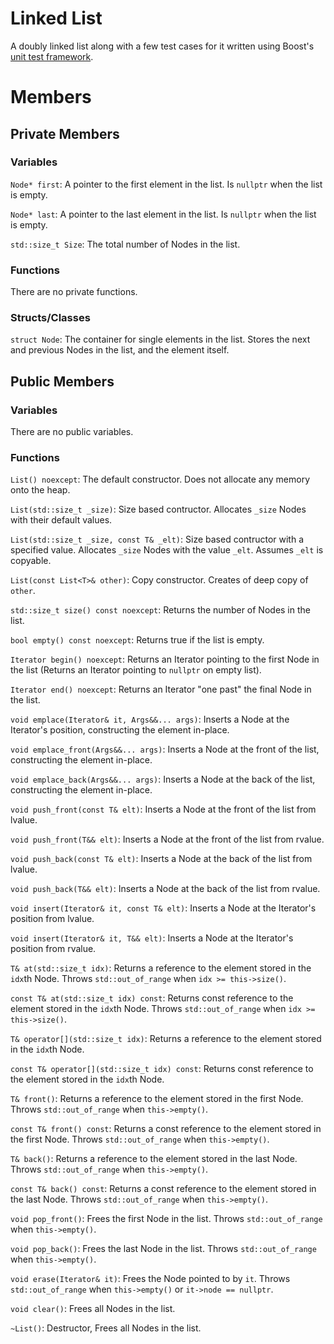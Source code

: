 # Linked List

A doubly linked list along with a few test cases for it written using Boost's [unit test framework](https://www.boost.org/doc/libs/latest/libs/test/doc/html/index.html).

# Members

## Private Members

### Variables

`Node* first`: A pointer to the first element in the list. Is `nullptr` when the list is empty.

`Node* last`: A pointer to the last element in the list. Is `nullptr` when the list is empty.

`std::size_t Size`: The total number of Nodes in the list.

### Functions

There are no private functions.

### Structs/Classes

`struct Node`: The container for single elements in the list. Stores the next and previous Nodes in the list, and the element itself.

## Public Members

### Variables

There are no public variables.

### Functions

`List() noexcept`: The default constructor. Does not allocate any memory onto the heap.

`List(std::size_t _size)`: Size based contructor. Allocates `_size` Nodes with their default values.

`List(std::size_t _size, const T& _elt)`: Size based contructor with a specified value. Allocates `_size` Nodes with the value `_elt`.  Assumes `_elt` is copyable.

`List(const List<T>& other)`: Copy constructor. Creates of deep copy of `other`.

`std::size_t size() const noexcept`: Returns the number of Nodes in the list.

`bool empty() const noexcept`: Returns true if the list is empty.

`Iterator begin() noexcept`: Returns an Iterator pointing to the first Node in the list (Returns an Iterator pointing to `nullptr` on empty list).

`Iterator end() noexcept`: Returns an Iterator "one past" the final Node in the list.

`void emplace(Iterator& it, Args&&... args)`: Inserts a Node at the Iterator's position, constructing the element in-place.

`void emplace_front(Args&&... args)`: Inserts a Node at the front of the list, constructing the element in-place.

`void emplace_back(Args&&... args)`: Inserts a Node at the back of the list, constructing the element in-place.

`void push_front(const T& elt)`: Inserts a Node at the front of the list from lvalue.

`void push_front(T&& elt)`: Inserts a Node at the front of the list from rvalue.

`void push_back(const T& elt)`: Inserts a Node at the back of the list from lvalue.

`void push_back(T&& elt)`: Inserts a Node at the back of the list from rvalue.

`void insert(Iterator& it, const T& elt)`: Inserts a Node at the Iterator's position from lvalue.

`void insert(Iterator& it, T&& elt)`: Inserts a Node at the Iterator's position from rvalue.

`T& at(std::size_t idx)`: Returns a reference to the element stored in the `idx`th Node. Throws `std::out_of_range` when `idx >= this->size()`.

`const T& at(std::size_t idx) const`: Returns const reference to the element stored in the `idx`th Node. Throws `std::out_of_range` when `idx >= this->size()`.

`T& operator[](std::size_t idx)`: Returns a reference to the element stored in the `idx`th Node.

`const T& operator[](std::size_t idx) const`: Returns const reference to the element stored in the `idx`th Node.

`T& front()`: Returns a reference to the element stored in the first Node. Throws `std::out_of_range` when `this->empty()`.

`const T& front() const`: Returns a const reference to the element stored in the first Node. Throws `std::out_of_range` when `this->empty()`.

`T& back()`: Returns a reference to the element stored in the last Node. Throws `std::out_of_range` when `this->empty()`.

`const T& back() const`: Returns a const reference to the element stored in the last Node. Throws `std::out_of_range` when `this->empty()`.

`void pop_front()`: Frees the first Node in the list. Throws `std::out_of_range` when `this->empty()`.

`void pop_back()`: Frees the last Node in the list. Throws `std::out_of_range` when `this->empty()`.

`void erase(Iterator& it)`: Frees the Node pointed to by `it`. Throws `std::out_of_range` when `this->empty()` or `it->node == nullptr`.

`void clear()`: Frees all Nodes in the list.

`~List()`: Destructor, Frees all Nodes in the list.
